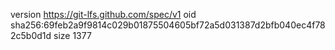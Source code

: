 version https://git-lfs.github.com/spec/v1
oid sha256:69feb2a9f9814c029b01875504605bf72a5d031387d2bfb040ec4f782c5b0d1d
size 1377
